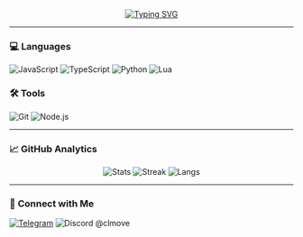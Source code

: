 <div align="center">
  <a href="https://git.io/typing-svg">
    <img src="https://readme-typing-svg.demolab.com?font=JetBrains+Mono&size=30&duration=3000&pause=1000&color=4493F8&center=true&vCenter=true&width=500&lines=Hey+there%2C+I'm+clmove%F0%9F%91%8B;A+young+dev+from+Donetsk%F0%9F%8C%86;always+eepy+and+silly%F0%9F%98%8B" alt="Typing SVG" />
  </a>
</div>

---

### 💻 **Languages** 
![JavaScript](https://img.shields.io/badge/JavaScript-F7DF1E?style=for-the-badge&logo=javascript&logoColor=black)
![TypeScript](https://img.shields.io/badge/TypeScript-3178C6?style=for-the-badge&logo=typescript&logoColor=white)
![Python](https://img.shields.io/badge/Python-3776AB?style=for-the-badge&logo=python&logoColor=white)
![Lua](https://img.shields.io/badge/Lua-2C2D72?style=for-the-badge&logo=lua&logoColor=white)

### 🛠 **Tools**
![Git](https://img.shields.io/badge/Git-F05032?style=for-the-badge&logo=git&logoColor=white)
![Node.js](https://img.shields.io/badge/Node.js-5FA04E?style=for-the-badge&logo=nodedotjs&logoColor=white)

---

### 📈 **GitHub Analytics**

<div align="center">  
  
  ![Stats](https://github-readme-stats.vercel.app/api?username=clmove1339&show_icons=true&theme=dark&include_all_commits=true&count_private=true&hide_border=true)
  ![Streak](https://streak-stats.demolab.com?user=clmove1339&theme=dark&hide_border=true&date_format=M%20j%5B%2C%20Y%5D)
  ![Langs](https://github-readme-stats.vercel.app/api/top-langs/?username=clmove1339&layout=compact&theme=dark&langs_count=8&hide_border=true)
</div>

---

### 🤝 **Connect with Me**

[![Telegram](https://img.shields.io/badge/Telegram-@clmove-26A5E4?style=for-the-badge&logo=telegram&logoColor=white)](https://t.me/clmove)
![Discord @clmove](https://img.shields.io/badge/Discord-@clmove-5865F2?style=for-the-badge&logo=discord&logoColor=white)
